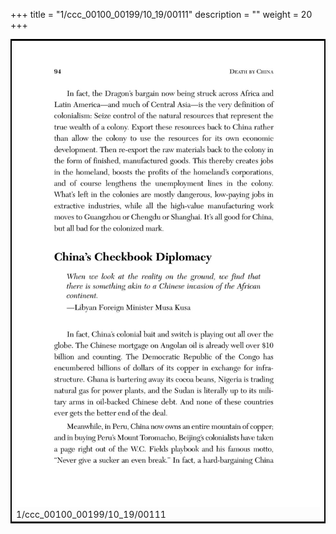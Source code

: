 +++
title = "1/ccc_00100_00199/10_19/00111"
description = ""
weight = 20
+++

<table style="border:2px solid black;max-width:800px;max-height:800px;" 
><tr><td>
<img class="center-fit-jpg"
src="/jpg_/out_jpg_dbc_111.jpg">
1/ccc_00100_00199/10_19/00111
</img></td></tr></table>
